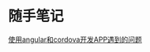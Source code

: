 # 随手笔记

[使用angular和cordova开发APP遇到的问题](https://github.com/zuojianghua/xdd/blob/master/cordova%26angular.md)
